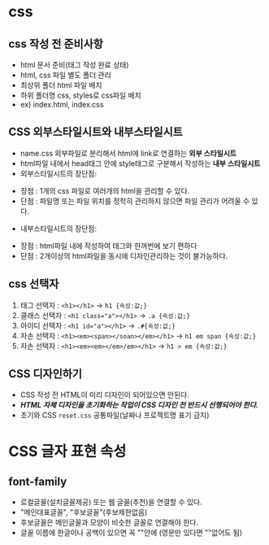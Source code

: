 #  css
##  css 작성 전 준비사항
* html 문서 준비(태그 작성 완료 상태)
* html, css 파일 별도 폴더 관리
* 최상위 폴더 html 파일 배치
* 하위 폴더명 css, styles로 css파일 배치
* ex) index.html, index.css 
## CSS 외부스타일시트와 내부스타일시트
* name.css 외부파일로 분리해서 html에 link로 연결하는 **외부 스타일시트**
* html파일 내에서 head태그 안에 style태그로 구분해서 작성하는 **내부 스타일시트**
* 외부스타일시트의 장단점:
- 장점 : 1개의 css 파일로 여러개의 html을 관리할 수 있다.
- 단점 : 파일명 또는 파일 위치를 정학히 관리하지 않으면 파일 관리가 어려울 수 있다.
* 내부스타일시트의 장단점: 
- 장점 : html파일 내에 작성하여 태그와 한꺼번에 보기 편하다
- 단점 : 2개이상의 html파일을 동시에 디자인관리하는 것이 불가능하다.
## css 선택자
1. 태그 선택자 : `<h1></h1>` -> `h1 {속성:값;}`
2. 클래스 선택자 : `<h1 class="a"></h1>` -> `.a {속성:값;}`
3. 아이디 선택자 : `<h1 id="a"></h1>` -> `.#{속성:값;}`
4. 자손 선택자 : `<h1><em><span></soan></em></h1>` -> `h1 em span {속성:값;}`
4. 자손 선택자 : `<h1><em><em></em>/em></h1>` -> `h1 > em {속성:값;}`
## CSS 디자인하기
* CSS 작성 전 HTML이 미리 디자인이 되어있으면 안된다.
* ***HTML 자체 디자인을 초기화하는 작업이 CSS 디자인 전 반드시 선행되어야 한다.***
* 초기와 CSS `reset.css` 공통파일(날짜나 프로젝트명 표기 금지) 
# CSS 글자 표현 속성
## font-family
* 로컬글꼴(설치글꼴제공) 또는 웹 글꼴(추천)을 연결할 수 있다.
* "메인대표글꼴", "후보글꼴"(후보제한없음)
* 후보글꼴은 메인글꼴과 모양이 비슷한 글꼴로 연결해야 한다.
* 글꼴 이름에 한글이나 공백이 있으면 꼭 ""안에 (영문만 있다면 ""없어도 됨) 